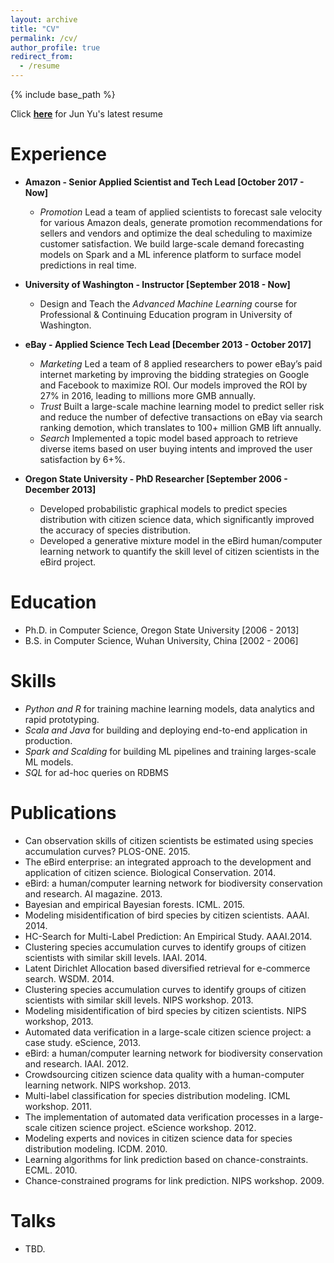 ```yaml
---
layout: archive
title: "CV"
permalink: /cv/
author_profile: true
redirect_from:
  - /resume
---
```


{% include base_path %}

Click __[here](https://github.com/zariable/zariable.github.io/blob/master/files/resume_JunYu.pdf)__ for Jun Yu's latest resume

Experience
======
* __Amazon - Senior Applied Scientist and Tech Lead [October 2017 - Now]__
  * _Promotion_ Lead a team of applied scientists to forecast sale velocity for various Amazon deals, generate promotion recommendations for sellers and vendors and optimize the deal scheduling to maximize customer satisfaction. We build large-scale demand forecasting models on Spark and a ML inference platform to surface model predictions in real time.

* __University of Washington - Instructor [September 2018 - Now]__
  * Design and Teach the _Advanced Machine Learning_ course for Professional & Continuing Education program in University of Washington.

* __eBay - Applied Science Tech Lead [December 2013 - October 2017]__
  * _Marketing_ Led a team of 8 applied researchers to power eBay’s paid internet marketing by improving the bidding strategies on Google and Facebook to maximize ROI. Our models improved the ROI by 27% in 2016, leading to millions more GMB annually.
  * _Trust_ Built a large-scale machine learning model to predict seller risk and reduce the number of defective transactions on eBay via search ranking demotion, which translates to 100+ million GMB lift annually.
  * _Search_ Implemented a topic model based approach to retrieve diverse items based on user buying intents and improved the user satisfaction by 6+%.

* __Oregon State University - PhD Researcher [September 2006 - December 2013]__
  * Developed probabilistic graphical models to predict species distribution with citizen science data, which significantly improved the accuracy of species distribution.
  * Developed a generative mixture model in the eBird human/computer learning network to quantify the skill level of citizen scientists in the eBird project.

Education
======
* Ph.D. in Computer Science, Oregon State University [2006 - 2013]
* B.S. in Computer Science, Wuhan University, China [2002 - 2006]

Skills
======
* _Python and R_ for training machine learning models, data analytics and rapid prototyping.
* _Scala and Java_  for building and deploying end-to-end application in production.
* _Spark and Scalding_ for building ML pipelines and training larges-scale ML models.
* _SQL_ for ad-hoc queries on RDBMS

Publications
======
* Can observation skills of citizen scientists be estimated using species accumulation curves? PLOS-ONE. 2015.
* The eBird enterprise: an integrated approach to the development and application of citizen science. Biological Conservation. 2014.
* eBird: a human/computer learning network for biodiversity conservation and research. AI magazine. 2013.
* Bayesian and empirical Bayesian forests. ICML. 2015.
* Modeling misidentification of bird species by citizen scientists. AAAI. 2014.
* HC-Search for Multi-Label Prediction: An Empirical Study. AAAI.2014.
* Clustering species accumulation curves to identify groups of citizen scientists with similar skill levels. IAAI. 2014.
* Latent Dirichlet Allocation based diversified retrieval for e-commerce search. WSDM. 2014.
* Clustering species accumulation curves to identify groups of citizen scientists with similar skill levels. NIPS workshop. 2013.
* Modeling misidentification of bird species by citizen scientists. NIPS workshop, 2013.
* Automated data verification in a large-scale citizen science project: a case study. eScience, 2013.
* eBird: a human/computer learning network for biodiversity conservation and research. IAAI. 2012.
* Crowdsourcing citizen science data quality with a human-computer learning network. NIPS workshop. 2013.
* Multi-label classification for species distribution modeling. ICML workshop. 2011.
* The implementation of automated data verification processes in a large-scale citizen science project. eScience workshop. 2012.
* Modeling experts and novices in citizen science data for species distribution modeling. ICDM. 2010.
* Learning algorithms for link prediction based on chance-constraints. ECML. 2010.
* Chance-constrained programs for link prediction. NIPS workshop. 2009.

Talks
======
* TBD.
